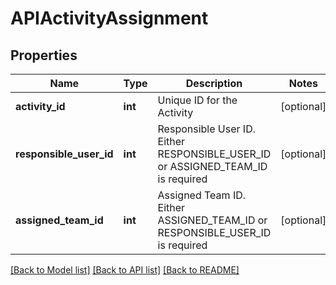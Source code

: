 # APIActivityAssignment

## Properties
Name | Type | Description | Notes
------------ | ------------- | ------------- | -------------
**activity_id** | **int** | Unique ID for the Activity | [optional] 
**responsible_user_id** | **int** | Responsible User ID. Either RESPONSIBLE_USER_ID or ASSIGNED_TEAM_ID is required | [optional] 
**assigned_team_id** | **int** | Assigned Team ID. Either ASSIGNED_TEAM_ID or RESPONSIBLE_USER_ID is required | [optional] 

[[Back to Model list]](../README.md#documentation-for-models) [[Back to API list]](../README.md#documentation-for-api-endpoints) [[Back to README]](../README.md)


